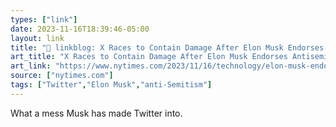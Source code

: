 ```yaml
---
types: ["link"]
date: 2023-11-16T18:39:46-05:00
layout: link
title: "🔗 linkblog: X Races to Contain Damage After Elon Musk Endorses Antisemitic Post - The New York Times'"
art_title: "X Races to Contain Damage After Elon Musk Endorses Antisemitic Post - The New York Times"
art_link: "https://www.nytimes.com/2023/11/16/technology/elon-musk-endorses-antisemitic-post-ibm.html"
source: ["nytimes.com"]
tags: ["Twitter","Elon Musk","anti-Semitism"]
---
```

What a mess Musk has made Twitter into.
